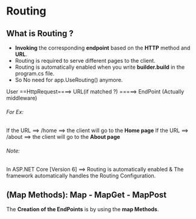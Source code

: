 # Routing
## What is Routing ?
- **Invoking** the corresponding **endpoint** based on the **HTTP** method and **URL**.
- Routing is required to serve different pages to the client.
- Routing is automatically enabled when you write **builder.build** in the 
program.cs file.
- So No need for app.UseRouting() anymore.

User ==HttpRequest====> URL(if matched ?) =====> EndPoint (Actually middleware)
###### For Ex:
If the URL ==> /home ==> the client will go to the **Home page**
If the URL ==> /about ==> the client will go to the **About page**


###### Note:
In ASP.NET Core [Version 6] ==> Routing is automatically enabled &
The framework automatically handles the Routing Configuration.

## (Map Methods): Map - MapGet - MapPost 
The **Creation of the EndPoints** is by using the **map Methods**.




